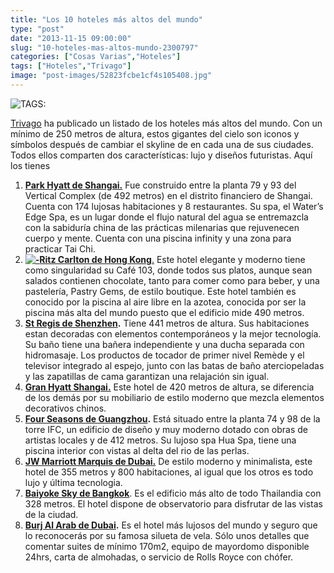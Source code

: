 ```yaml
---
title: "Los 10 hoteles más altos del mundo"
type: "post"
date: "2013-11-15 09:00:00"
slug: "10-hoteles-mas-altos-mundo-2300797"
categories: ["Cosas Varias","Hoteles"]
tags: ["Hoteles","Trivago"]
image: "post-images/52823fcbe1cf4s105408.jpg"
---
```


 ![ TAGS:](post-images/52823fcbe1cf4s105408.jpg "exterior del hotel Jumeirah Emitares Tower")

 [Trivago](http://www.trivago.es) ha publicado un listado de los hoteles más altos del mundo. Con un mínimo de 250 metros de altura, estos gigantes del cielo son iconos y símbolos después de cambiar el skyline de en cada una de sus ciudades. Todos ellos comparten dos características: lujo y diseños futuristas. Aquí los tienes

1. [**Park Hyatt de Shangai.**](http://shanghai.park.hyatt.com/en/hotel/home.html) Fue construido entre la planta 79 y 93 del Vertical Complex (de 492 metros) en el distrito financiero de Shangai. Cuenta con 174 lujosas habitaciones y 8 restaurantes. Su spa, el Water’s Edge Spa, es un lugar donde el flujo natural del agua se entremazcla con la sabiduría china de las prácticas milenarias que rejuvenecen cuerpo y mente. Cuenta con una piscina infinity y una zona para practicar Tai Chi.
2. [ **![ - ](post-images/52823f28805a8s209462.jpg "habitación hotel Ritz Carlton Hong Kong")Ritz Carlton de Hong Kong**.](http://www.ritzcarlton.com/en/Properties/HongKong/Default.htm) Este hotel elegante y moderno tiene como singularidad su Café 103, donde todos sus platos, aunque sean salados contienen chocolate, tanto para comer como para beber, y una pastelería, Pastry Gems, de estilo boutique. Este hotel también es conocido por la piscina al aire libre en la azotea, conocida por ser la piscina más alta del mundo puesto que el edificio mide 490 metros.
3. **[ St Regis de Shenzhen](http://www.stregisgrandtour.com/tour/the-st.-regis-shenzhen?language=es_ES).** Tiene 441 metros de altura. Sus habitaciones estan decoradas con elementos contemporáneos y la mejor tecnología. Su baño tiene una bañera independiente y una ducha separada con hidromasaje. Los productos de tocador de primer nivel Remède y el televisor integrado al espejo, junto con las batas de baño aterciopeladas y las zapatillas de cama garantizan una relajación sin igual.
4. [**Gran Hyatt Shangai.**](http://shanghai.grand.hyatt.com/en/hotel/home.html) Este hotel de 420 metros de altura, se diferencia de los demás por su mobiliario de estilo moderno que mezcla elementos decorativos chinos.
5. **[Four Seasons de Guangzhou](http://www.fourseasons.com/guangzhou/).** Está situado entre la planta 74 y 98 de la torre IFC, un edificio de diseño y muy moderno dotado con obras de artistas locales y de 412 metros. Su lujoso spa Hua Spa, tiene una piscina interior con vistas al delta del rio de las perlas.
6. [ **JW Marriott Marquis de Dubai.**](http://www.marriott.com/hotels/travel/dxbjw-jw-marriott-marquis-hotel-dubai/) De estilo moderno y minimalista, este hotel de 355 metros y 800 habitaciones, al igual que los otros es todo lujo y última tecnologia.
7. **[Baiyoke Sky de Bangkok](http://baiyokehotel.com/)**. Es el edificio más alto de todo Thailandia con 328 metros. El hotel dispone de observatorio para disfrutar de las vistas de la ciudad.
8. **[ Burj Al Arab de Dubai](https://www.jumeirah.com/en/hotels-resorts/dubai/burj-al-arab/).** Es el hotel más lujosos del mundo y seguro que lo reconocerás por su famosa silueta de vela. Sólo unos detalles que comentar suites de mínimo 170m2, equipo de mayordomo disponible 24hrs, carta de almohadas, o servicio de Rolls Royce con chófer.